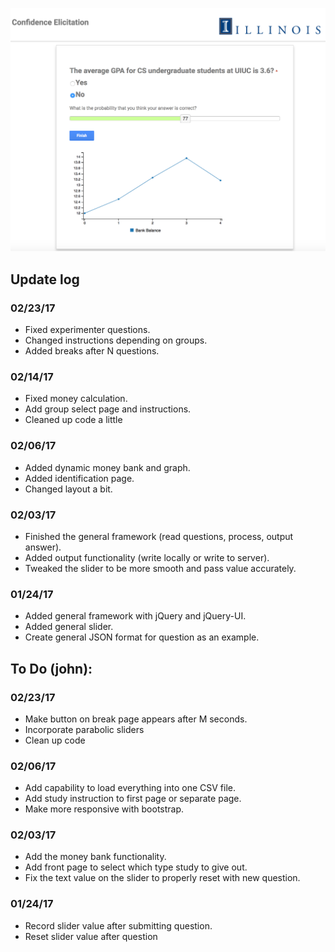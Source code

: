 ![Example of output.](example.png)

## Update log

### 02/23/17
- Fixed experimenter questions.
- Changed instructions depending on groups.
- Added breaks after N questions.

### 02/14/17
- Fixed money calculation.
- Add group select page and instructions.
- Cleaned up code a little

### 02/06/17
- Added dynamic money bank and graph.
- Added identification page.
- Changed layout a bit.

### 02/03/17
- Finished the general framework (read questions, process, output answer).
- Added output functionality (write locally or write to server).
- Tweaked the slider to be more smooth and pass value accurately.

### 01/24/17
- Added general framework with jQuery and jQuery-UI.
- Added general slider.
- Create general JSON format for question as an example.

## To Do (john):

### 02/23/17
- Make button on break page appears after M seconds.
- Incorporate parabolic sliders
- Clean up code

### 02/06/17
- Add capability to load everything into one CSV file.
- Add study instruction to first page or separate page.
- Make more responsive with bootstrap.

### 02/03/17
- Add the money bank functionality.
- Add front page to select which type study to give out.
- Fix the text value on the slider to properly reset with new question.

### 01/24/17
- Record slider value after submitting question.
- Reset slider value after question